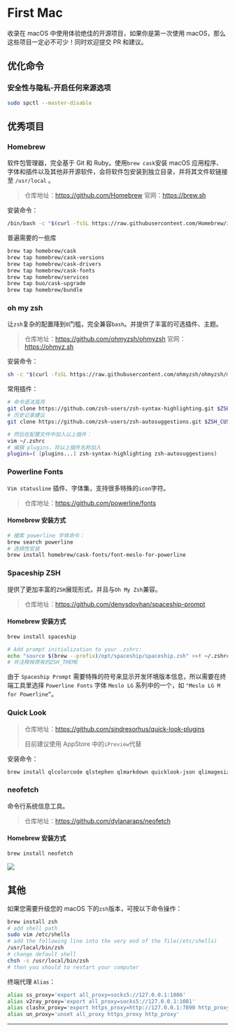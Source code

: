 # First Mac
 收录在 macOS 中使用体验绝佳的开源项目，如果你是第一次使用 macOS，那么这些项目一定必不可少！同时欢迎提交 PR 和建议。

## 优化命令

### 安全性与隐私-开启任何来源选项

```bash
sudo spctl --master-disable
```

## 优秀项目

### Homebrew

软件包管理器，完全基于 Git 和 Ruby。使用`brew cask`安装 macOS 应用程序、字体和插件以及其他非开源软件，会将软件包安装到独立目录，并将其文件软链接至 `/usr/local` 。

> 仓库地址：https://github.com/Homebrew
> 官网：https://brew.sh

安装命令：

```bash
/bin/bash -c "$(curl -fsSL https://raw.githubusercontent.com/Homebrew/install/HEAD/install.sh)"
```

普遍需要的一些库
```bash
brew tap homebrew/cask
brew tap homebrew/cask-versions
brew tap homebrew/cask-drivers
brew tap homebrew/cask-fonts
brew tap homebrew/services
brew tap buo/cask-upgrade
brew tap homebrew/bundle
```

### oh my zsh

让`zsh`复杂的配置降到`0`门槛，完全兼容`bash`。并提供了丰富的可选插件、主题。

> 仓库地址：https://github.com/ohmyzsh/ohmyzsh
> 官网：https://ohmyz.sh

安装命令：

```bash
sh -c "$(curl -fsSL https://raw.githubusercontent.com/ohmyzsh/ohmyzsh/master/tools/install.sh)"
```

常用插件：

```bash
# 命令语法高亮
git clone https://github.com/zsh-users/zsh-syntax-highlighting.git $ZSH_CUSTOM/plugins/zsh-syntax-highlighting
# 历史记录建议
git clone https://github.com/zsh-users/zsh-autosuggestions.git $ZSH_CUSTOM/plugins/zsh-autosuggestions

# 然后在配置文件中加入以上插件：
vim ~/.zshrc
# 编辑 plugins，将以上插件名称加入
plugins=( [plugins...] zsh-syntax-highlighting zsh-autosuggestions)
```

### Powerline Fonts

`Vim statusline` 插件、字体集，支持很多特殊的`icon`字符。

> 仓库地址：https://github.com/powerline/fonts

#### Homebrew 安装方式

```bash
# 搜索 powerline 字体命令：
brew search powerline
# 选择性安装
brew install homebrew/cask-fonts/font-meslo-for-powerline
```

### Spaceship ZSH

提供了更加丰富的`ZSH`展现形式，并且与`Oh My Zsh`兼容。

> 仓库地址：https://github.com/denysdovhan/spaceship-prompt

#### Homebrew 安装方式

```bash
brew install spaceship

# Add prompt initialization to your .zshrc:
echo "source $(brew --prefix)/opt/spaceship/spaceship.zsh" >>! ~/.zshrc
# 并注释掉原有的ZSH_THEME
```

由于 `Space­ship Prompt` 需要特殊的符号来显示开发环境版本信息，所以需要在终端工具里选择 `Pow­er­line Fonts` 字体 `Meslo LG` 系列中的一个，如 `"Meslo LG M for Powerline”`。

### Quick Look

> 仓库地址：https://github.com/sindresorhus/quick-look-plugins
>
> 目前建议使用 AppStore 中的`iPreview`代替

安装命令：

```bash
brew install qlcolorcode qlstephen qlmarkdown quicklook-json qlimagesize suspicious-package apparency quicklookase qlvideo
```

### neofetch

命令行系统信息工具。

> 仓库地址：https://github.com/dylanaraps/neofetch

#### Homebrew 安装方式

```bash
brew install neofetch
```

![](img/4SPYFG.png)

## 其他

如果您需要升级您的 macOS 下的`zsh`版本，可按以下命令操作：

```bash
brew install zsh
# add shell path
sudo vim /etc/shells
# add the following line into the very end of the file(/etc/shells)
/usr/local/bin/zsh
# change default shell
chsh -s /usr/local/bin/zsh
# then you should to restart your computer
```

终端代理 `Alias`：

```bash
alias ss_proxy='export all_proxy=socks5://127.0.0.1:1086'
alias v2ray_proxy='export all_proxy=socks5://127.0.0.1:1081'
alias clashx_proxy='export https_proxy=http://127.0.0.1:7890 http_proxy=http://127.0.0.1:7890 all_proxy=socks5://127.0.0.1:7891'
alias un_proxy='unset all_proxy https_proxy http_proxy'
```

---
